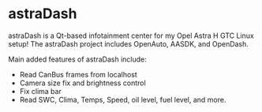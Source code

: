 # astraDash

astraDash is a Qt-based infotainment center for my Opel Astra H GTC Linux setup!
The astraDash project includes OpenAuto, AASDK, and OpenDash.

Main added features of astraDash include:

*	Read CanBus frames from localhost
*	Camera size fix and brightness control
* Fix clima bar
* Read SWC, Clima, Temps, Speed, oil level, fuel level, and more.